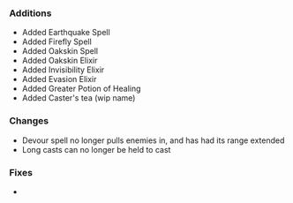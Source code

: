 ### Additions
- Added Earthquake Spell
- Added Firefly Spell
- Added Oakskin Spell
- Added Oakskin Elixir
- Added Invisibility Elixir
- Added Evasion Elixir
- Added Greater Potion of Healing
- Added Caster's tea (wip name)

### Changes
- Devour spell no longer pulls enemies in, and has had its range extended
- Long casts can no longer be held to cast

### Fixes
- 
